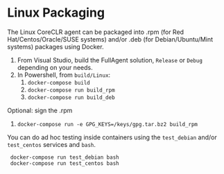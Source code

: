 # Linux Packaging

The Linux CoreCLR agent can be packaged into .rpm (for Red Hat/Centos/Oracle/SUSE systems) and/or .deb (for Debian/Ubuntu/Mint systems) packages using Docker.

1. From Visual Studio, build the FullAgent solution, `Release` or `Debug` depending on your needs.
2. In Powershell, from `build/Linux`:
      1. `docker-compose build`
      2. `docker-compose run build_rpm`
      3. `docker-compose run build_deb`

Optional: sign the .rpm

1. `docker-compose run -e GPG_KEYS=/keys/gpg.tar.bz2 build_rpm`

You can do ad hoc testing inside containers using the `test_debian` and/or `test_centos` services and `bash`.

     docker-compose run test_debian bash
     docker-compose run test_centos bash
